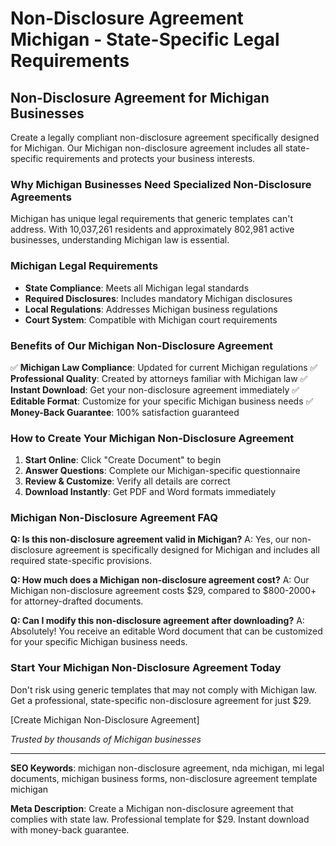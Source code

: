 # Non-Disclosure Agreement Michigan - State-Specific Legal Requirements

## Non-Disclosure Agreement for Michigan Businesses

Create a legally compliant non-disclosure agreement specifically designed for Michigan. Our Michigan non-disclosure agreement includes all state-specific requirements and protects your business interests.

### Why Michigan Businesses Need Specialized Non-Disclosure Agreements

Michigan has unique legal requirements that generic templates can't address. With 10,037,261 residents and approximately 802,981 active businesses, understanding Michigan law is essential.

### Michigan Legal Requirements

- **State Compliance**: Meets all Michigan legal standards
- **Required Disclosures**: Includes mandatory Michigan disclosures
- **Local Regulations**: Addresses Michigan business regulations
- **Court System**: Compatible with Michigan court requirements

### Benefits of Our Michigan Non-Disclosure Agreement

✅ **Michigan Law Compliance**: Updated for current Michigan regulations
✅ **Professional Quality**: Created by attorneys familiar with Michigan law
✅ **Instant Download**: Get your non-disclosure agreement immediately
✅ **Editable Format**: Customize for your specific Michigan business needs
✅ **Money-Back Guarantee**: 100% satisfaction guaranteed

### How to Create Your Michigan Non-Disclosure Agreement

1. **Start Online**: Click "Create Document" to begin
2. **Answer Questions**: Complete our Michigan-specific questionnaire
3. **Review & Customize**: Verify all details are correct
4. **Download Instantly**: Get PDF and Word formats immediately

### Michigan Non-Disclosure Agreement FAQ

**Q: Is this non-disclosure agreement valid in Michigan?**
A: Yes, our non-disclosure agreement is specifically designed for Michigan and includes all required state-specific provisions.

**Q: How much does a Michigan non-disclosure agreement cost?**
A: Our Michigan non-disclosure agreement costs $29, compared to $800-2000+ for attorney-drafted documents.

**Q: Can I modify this non-disclosure agreement after downloading?**
A: Absolutely! You receive an editable Word document that can be customized for your specific Michigan business needs.

### Start Your Michigan Non-Disclosure Agreement Today

Don't risk using generic templates that may not comply with Michigan law. Get a professional, state-specific non-disclosure agreement for just $29.

[Create Michigan Non-Disclosure Agreement]

*Trusted by thousands of Michigan businesses*

---

**SEO Keywords**: michigan non-disclosure agreement, nda michigan, mi legal documents, michigan business forms, non-disclosure agreement template michigan

**Meta Description**: Create a Michigan non-disclosure agreement that complies with state law. Professional template for $29. Instant download with money-back guarantee.
